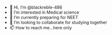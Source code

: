- 👋 Hi, I’m @blackreble-486
- 👀 I’m interested in Medical science 
- 🌱 I’m currently preparing for NEET
- 💞️ I’m looking to collaborate for studying together 
- 📫 How to reach me...here only 

<!---
blackreble-486/blackreble-486 is a ✨ special ✨ repository because its `README.md` (this file) appears on your GitHub profile.
You can click the Preview link to take a look at your changes.
--->
